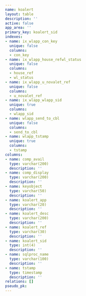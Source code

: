 ```yaml
---
name: koalert
layout: table
description: ''
active: false
app_area: ''
primary_key: koalert_sid
indexes:
- name: ix_wlapp_con_key
  unique: false
  columns:
  - con_key
- name: ix_wlapp_house_refwl_status
  unique: false
  columns:
  - house_ref
  - wl_status
- name: ix_wlapp_u_novalet_ref
  unique: false
  columns:
  - u_novalet_ref
- name: ix_wlapp_wlapp_sid
  unique: true
  columns:
  - wlapp_sid
- name: wlapp_send_to_cbl
  unique: false
  columns:
  - send_to_cbl
- name: wlapp_tstamp
  unique: true
  columns:
  - tstamp
columns:
- name: comp_avail
  type: varchar(200)
  description: ''
- name: comp_display
  type: varchar(200)
  description: ''
- name: keyobject
  type: varchar(50)
  description: ''
- name: koalert_app
  type: varchar(20)
  description: ''
- name: koalert_desc
  type: varchar(200)
  description: ''
- name: koalert_ref
  type: varchar(30)
  description: ''
- name: koalert_sid
  type: int(4)
  description: ''
- name: sqlproc_name
  type: varchar(100)
  description: ''
- name: tstamp
  type: timestamp
  description: ''
relations: []
pseudo_pk: 
---
```


